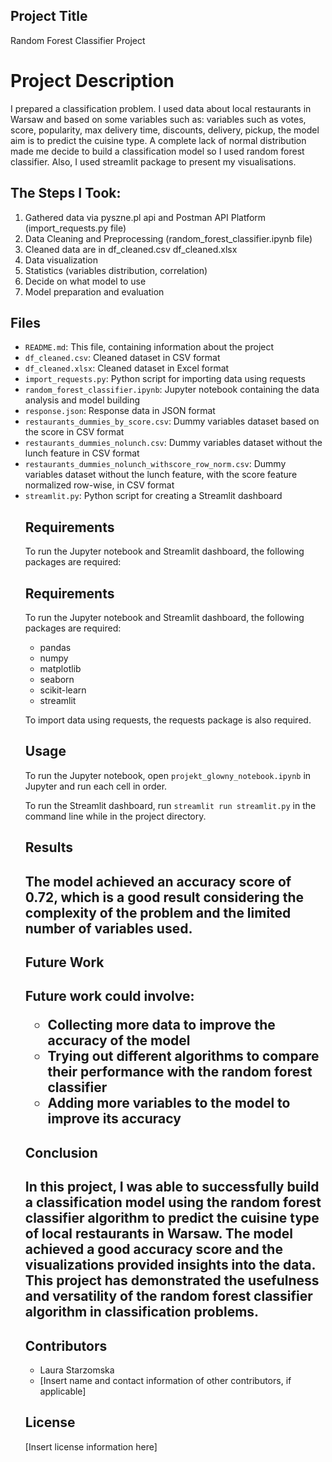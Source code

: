 <h2>Project Title</h2>
<p>Random Forest Classifier Project</p>
<h1>Project Description</h1>
  <p>I prepared a classification problem. I used data about local restaurants in Warsaw and based on some variables such as: variables such as votes, score, popularity, max delivery time, discounts, delivery, pickup, the model aim is to predict the cuisine type. A complete lack of normal distribution made me decide to build a classification model so I used random forest classifier. Also, I used streamlit package to present my visualisations.</p>
  <h2>The Steps I Took:</h2>
  <ol>
    <li>Gathered data via pyszne.pl api and Postman API Platform (import_requests.py file)</li>
    <li>Data Cleaning and Preprocessing (random_forest_classifier.ipynb file)</li>
    <li>Cleaned data are in df_cleaned.csv df_cleaned.xlsx</li>
    <li>Data visualization</li>
    <li>Statistics (variables distribution, correlation)</li>
    <li>Decide on what model to use</li>
    <li>Model preparation and evaluation</li>
  </ol>
</body>
</html>
<h2>Files</h2>
<ul>
<li><code>README.md</code>: This file, containing information about the project</li>
<li><code>df_cleaned.csv</code>: Cleaned dataset in CSV format</li>
<li><code>df_cleaned.xlsx</code>: Cleaned dataset in Excel format</li>
<li><code>import_requests.py</code>: Python script for importing data using requests</li>
<li><code>random_forest_classifier.ipynb</code>: Jupyter notebook containing the data analysis and model building</li>
<li><code>response.json</code>: Response data in JSON format</li>
<li><code>restaurants_dummies_by_score.csv</code>: Dummy variables dataset based on the score in CSV format</li>
<li><code>restaurants_dummies_nolunch.csv</code>: Dummy variables dataset without the lunch feature in CSV format</li>
<li><code>restaurants_dummies_nolunch_withscore_row_norm.csv</code>: Dummy variables dataset without the lunch feature, with the score feature normalized row-wise, in CSV format</li>
<li><code>streamlit.py</code>: Python script for creating a Streamlit dashboard</li>

<h2>Requirements</h2>

<p>To run the Jupyter notebook and Streamlit dashboard, the following packages are required:</p>
<h2>Requirements</h2>
<p>To run the Jupyter notebook and Streamlit dashboard, the following packages are required:</p>
<ul>
<li>pandas</li>
<li>numpy</li>
<li>matplotlib</li>
<li>seaborn</li>
<li>scikit-learn</li>
<li>streamlit</li>
</ul>
<p>To import data using requests, the requests package is also required.</p>
<h2>Usage</h2>
<p>To run the Jupyter notebook, open <code>projekt_glowny_notebook.ipynb</code> in Jupyter and run each cell in order.</p>
<p>To run the Streamlit dashboard, run <code>streamlit run streamlit.py</code> in the command line while in the project directory.</p>

<h2>Results<h2>
 The model achieved an accuracy score of 0.72, which is a good result considering the complexity of the problem and the limited number of variables used.

<h2>Future Work<h2>
  Future work could involve:

<ul> <li>Collecting more data to improve the accuracy of the model</li> <li>Trying out different algorithms to compare their performance with the random forest classifier</li> <li>Adding more variables to the model to improve its accuracy</li> </ul>

<h2>Conclusion<h2>

  In this project, I was able to successfully build a classification model using the random forest classifier algorithm to predict the cuisine type of local restaurants in Warsaw. The model achieved a good accuracy score and the visualizations provided insights into the data. This project has demonstrated the usefulness and versatility of the random forest classifier algorithm in classification problems.

<h2>Contributors</h2>
<ul>
<li>Laura Starzomska</li>
<li>[Insert name and contact information of other contributors, if applicable]</li>
</ul>
<h2>License</h2>
<p>[Insert license information here]</p>

